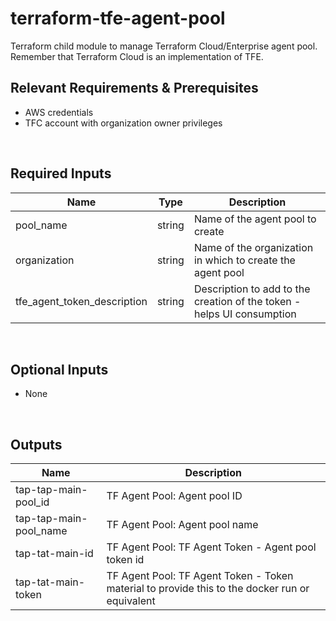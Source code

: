 # terraform-tfe-agent-pool
Terraform child module to manage Terraform Cloud/Enterprise agent pool.
Remember that Terraform Cloud is an implementation of TFE.

## Relevant Requirements & Prerequisites
* AWS credentials
* TFC account with organization owner privileges
<p>&nbsp;</p>

## Required Inputs
| Name | Type | Description |
| - | -- | --- |
| pool_name | string | Name of the agent pool to create |
| organization | string | Name of the organization in which to create the agent pool |
| tfe_agent_token_description | string | Description to add to the creation of the token - helps UI consumption |
<p>&nbsp;</p>

## Optional Inputs
* None
<p>&nbsp;</p>

## Outputs
| Name | Description |
| - | -- |
| tap-tap-main-pool_id | TF Agent Pool: Agent pool ID |
| tap-tap-main-pool_name | TF Agent Pool: Agent pool name |
| tap-tat-main-id | TF Agent Pool: TF Agent Token - Agent pool token id |
| tap-tat-main-token | TF Agent Pool: TF Agent Token - Token material to provide this to the docker run or equivalent |


